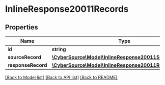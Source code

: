 # InlineResponse20011Records

## Properties
Name | Type | Description | Notes
------------ | ------------- | ------------- | -------------
**id** | **string** |  | [optional] 
**sourceRecord** | [**\CyberSource\Model\InlineResponse20011SourceRecord**](InlineResponse20011SourceRecord.md) |  | [optional] 
**responseRecord** | [**\CyberSource\Model\InlineResponse20011ResponseRecord**](InlineResponse20011ResponseRecord.md) |  | [optional] 

[[Back to Model list]](../README.md#documentation-for-models) [[Back to API list]](../README.md#documentation-for-api-endpoints) [[Back to README]](../README.md)


